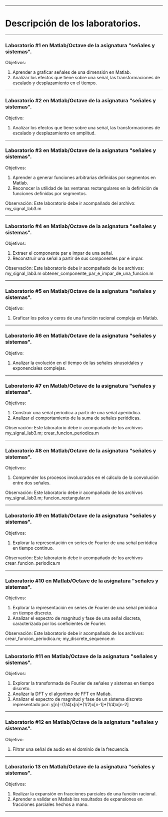 ﻿
--------------------------------------------------------------------------
# Descripción de los laboratorios.

--------------------------------------------------------------------------
### Laboratorio #1 en Matlab/Octave de la asignatura "señales y sistemas".

Objetivos: 
   1. Aprender a graficar señales de una dimensión en Matlab. 
   2. Analizar los efectos que tiene sobre una señal, las transformaciones 
      de escalado y desplazamiento en el tiempo.
      
--------------------------------------------------------------------------
### Laboratorio #2 en Matlab/Octave de la asignatura "señales y sistemas".

Objetivo: 
   1. Analizar los efectos que tiene sobre una señal, las transformaciones 
      de escalado y desplazamiento en amplitud.
      
--------------------------------------------------------------------------
### Laboratorio #3 en Matlab/Octave de la asignatura "señales y sistemas".

Objetivos: 
  1. Aprender a generar funciones arbitrarias definidas por segmentos en
     Matlab.
  2. Reconocer la utilidad de las ventanas rectangulares en la definición
     de funciones definidas por segmentos.

Observación: 
     Este laboratorio debe ir acompañado del archivo: my_signal_lab3.m

--------------------------------------------------------------------------
### Laboratorio #4 en Matlab/Octave de la asignatura "señales y sistemas".

Objetivos: 
  1. Extraer el componente par e impar de una señal.
  2. Reconstruir una señal a partir de sus componentes par e impar.

Observación: 
     Este laboratorio debe ir acompañado de los archivos: 
     my_signal_lab3.m
     obtener_componente_par_e_impar_de_una_funcion.m
     
--------------------------------------------------------------------------
### Laboratorio #5 en Matlab/Octave de la asignatura "señales y sistemas".

Objetivo: 
   1. Graficar los polos y ceros de una función racional compleja en
   Matlab.
   
--------------------------------------------------------------------------
### Laboratorio #6 en Matlab/Octave de la asignatura "señales y sistemas".

Objetivo: 
   1. Analizar la evolución en el tiempo de las señales sinusoidales y 
      exponenciales complejas.
      
--------------------------------------------------------------------------
### Laboratorio #7 en Matlab/Octave de la asignatura "señales y sistemas".

Objetivos: 
   1. Construir una señal períodica a partir de una señal aperiódica. 
   2. Analizar el comportamiento de la suma de señales periódicas.

Observación: Este laboratorio debe ir acompañado de los archivos my_signal_lab3.m;    crear_funcion_periodica.m

--------------------------------------------------------------------------
### Laboratorio #8 en Matlab/Octave de la asignatura "señales y sistemas".

Objetivos: 
   1. Comprender los procesos involucrados en el cálculo de la 
      convolución entre dos señales.

Observación: Este laboratorio debe ir acompañado de los archivos my_signal_lab3.m; funcion_rectangular.m

--------------------------------------------------------------------------
### Laboratorio #9 en Matlab/Octave de la asignatura "señales y sistemas".

Objetivos: 
   1. Explorar la representación en series de Fourier de una
      señal periódica en tiempo continuo.

Observación: Este laboratorio debe ir acompañado de los archivos crear_funcion_periodica.m

--------------------------------------------------------------------------
### Laboratorio #10 en Matlab/Octave de la asignatura "señales y sistemas".

Objetivos: 
   1. Explorar la representación en series de Fourier de una
      señal periódica en tiempo discreto.
   2. Analizar el espectro de magnitud y fase de una señal discreta,
      caracterizada por los coeficientes de Fourier.

Observación: Este laboratorio debe ir acompañado de los archivos: crear_funcion_periodica.m; my_discrete_sequence.m

--------------------------------------------------------------------------
### Laboratorio #11 en Matlab/Octave de la asignatura "señales y sistemas".

Objetivos: 
   1. Explorar la transformada de Fourier de señales y sistemas en tiempo discreto.
   2. Analizar la DFT y el algoritmo de FFT en Matlab.
   3. Analizar el espectro de magnitud y fase de un sistema discreto representado 
      por: y[n]=(1/4)x[n]+(1/2)x[n-1]+(1/4)x[n-2]
      
--------------------------------------------------------------------------
### Laboratorio #12 en Matlab/Octave de la asignatura "señales y sistemas".

Objetivo: 
   1. Filtrar una señal de audio en el dominio de la frecuencia.
 
--------------------------------------------------------------------------
### Laboratorio 13 en Matlab/Octave de la asignatura "señales y sistemas".

Objetivos: 
   1. Realizar la expansión en fracciones parciales de una función
   racional.
   2. Aprender a validar en Matlab los resultados de expansiones en fracciones
   parciales hechos a mano.
   
--------------------------------------------------------------------------
